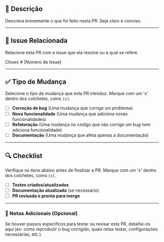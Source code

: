 ## 📌 Descrição

Descreva brevemente o que foi feito nesta PR. Seja claro e conciso.

---

## 🔗 Issue Relacionada

Relacione esta PR com a issue que ela resolve ou à qual se refere.

Closes # [Número da Issue]

---

## ✅ Tipo de Mudança

Selecione o tipo de mudança que esta PR introduz. Marque com um 'x' dentro dos colchetes, como `[x]`.

* [ ] **Correção de bug** (Uma mudança que corrige um problema)
* [ ] **Nova funcionalidade** (Uma mudança que adiciona novas funcionalidades)
* [ ] **Refatoração** (Uma mudança no código que não corrige um bug nem adiciona funcionalidade)
* [ ] **Documentação** (Uma mudança que afeta apenas a documentação)

---

## 🔍 Checklist

Verifique os itens abaixo antes de finalizar a PR. Marque com um 'x' dentro dos colchetes, como `[x]`.

* [ ] **Testes criados/atualizados**
* [ ] **Documentação atualizada** (se necessário)
* [ ] **PR revisada e pronta para merge**

---

### 📝 Notas Adicionais (Opcional)

Se houver passos específicos para testar ou revisar esta PR, detalhe-os aqui (ex: como reproduzir o bug corrigido, quais rotas testar, configurações necessárias, etc.).

